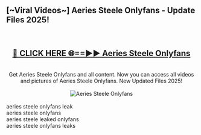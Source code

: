 <h2>[~Viral Videos~] Aeries Steele Onlyfans - Update Files 2025!</h2>
<br>
<div align="center">
<h2><a href="https://betterlinks.top/A2PfLJ" rel="nofollow">🔴 CLICK HERE 🌐==►► Aeries Steele Onlyfans</a></h2>
<br>
Get Aeries Steele Onlyfans and all content. Now you can access all videos and pictures of Aeries Steele Onlyfans. New Updated Files 2025!
<br>
<br>
<a href="https://betterlinks.top/A2PfLJ" rel="nofollow" data-target="animated-image.originalLink"><img src="https://i.ibb.co.com/WyWwxjT/player-gif2.gif" alt="Aeries Steele Onlyfans" style="max-width: 100%; display: inline-block;" data-target="animated-image.originalImage"></a>
</div>
<br>
aeries steele onlyfans leak<br>
aeries steele onlyfans<br>
aeries steele leaked onlyfans<br>
aeries steele onlyfans leaks